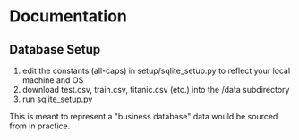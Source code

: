 # Documentation

## Database Setup
1. edit the constants (all-caps) in setup/sqlite_setup.py to reflect your local machine and OS
2. download test.csv, train.csv, titanic.csv (etc.) into the /data subdirectory
3. run sqlite_setup.py

This is meant to represent a "business database" data would be sourced from in practice.
